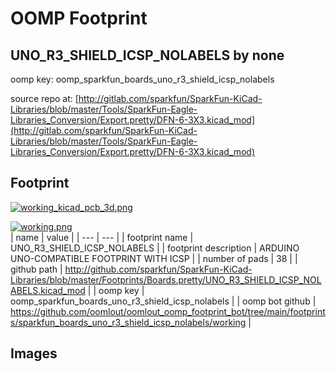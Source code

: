 # OOMP Footprint  
## UNO_R3_SHIELD_ICSP_NOLABELS  by none  
  
oomp key: oomp_sparkfun_boards_uno_r3_shield_icsp_nolabels  
  
source repo at: [http://gitlab.com/sparkfun/SparkFun-KiCad-Libraries/blob/master/Tools/SparkFun-Eagle-Libraries_Conversion/Export.pretty/DFN-6-3X3.kicad_mod](http://gitlab.com/sparkfun/SparkFun-KiCad-Libraries/blob/master/Tools/SparkFun-Eagle-Libraries_Conversion/Export.pretty/DFN-6-3X3.kicad_mod)  
## Footprint  
  
[![working_kicad_pcb_3d.png](working_kicad_pcb_3d_600.png)](working_kicad_pcb_3d.png)  
  
[![working.png](working_600.png)](working.png)  
| name | value | 
| --- | --- | 
| footprint name | UNO_R3_SHIELD_ICSP_NOLABELS | 
| footprint description | ARDUINO UNO-COMPATIBLE FOOTPRINT WITH ICSP | 
| number of pads | 38 | 
| github path | http://github.com/sparkfun/SparkFun-KiCad-Libraries/blob/master/Footprints/Boards.pretty/UNO_R3_SHIELD_ICSP_NOLABELS.kicad_mod | 
| oomp key | oomp_sparkfun_boards_uno_r3_shield_icsp_nolabels | 
| oomp bot github | https://github.com/oomlout/oomlout_oomp_footprint_bot/tree/main/footprints/sparkfun_boards_uno_r3_shield_icsp_nolabels/working | 
## Images  
